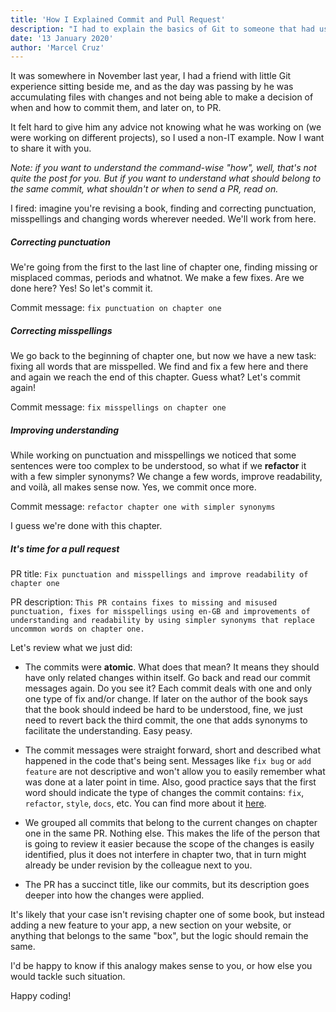 ```yaml
---
title: 'How I Explained Commit and Pull Request'
description: "I had to explain the basics of Git to someone that had used it only a couple of times, and here's how I did it"
date: '13 January 2020'
author: 'Marcel Cruz'
---
```


It was somewhere in November last year, I had a friend with little Git experience sitting beside me, and as the day was passing by he was accumulating files with changes and not being able to make a decision of when and how to commit them, and later on, to PR.

It felt hard to give him any advice not knowing what he was working on (we were working on different projects), so I used a non-IT example. Now I want to share it with you.

_Note: if you want to understand the command-wise "how", well, that's not quite the post for you. But if you want to understand what should belong to the same commit, what shouldn't or when to send a PR, read on._

I fired: imagine you're revising a book, finding and correcting punctuation, misspellings and changing words wherever needed. We'll work from here.

##### Correcting punctuation

We're going from the first to the last line of chapter one, finding missing or misplaced commas, periods and whatnot. We make a few fixes. Are we done here? Yes! So let's commit it.

Commit message: `fix punctuation on chapter one`

##### Correcting misspellings

We go back to the beginning of chapter one, but now we have a new task: fixing all words that are misspelled. We find and fix a few here and there and again we reach the end of this chapter. Guess what? Let's commit again!

Commit message: `fix misspellings on chapter one`

##### Improving understanding

While working on punctuation and misspellings we noticed that some sentences were too complex to be understood, so what if we **refactor** it with a few simpler synonyms? We change a few words, improve readability, and voilà, all makes sense now. Yes, we commit once more.

Commit message: `refactor chapter one with simpler synonyms`

I guess we're done with this chapter.

##### It's time for a pull request

PR title: `Fix punctuation and misspellings and improve readability of chapter one`

PR description: `This PR contains fixes to missing and misused punctuation, fixes for misspellings using en-GB and improvements of understanding and readability by using simpler synonyms that replace uncommon words on chapter one.`

Let's review what we just did:

-   The commits were **atomic**. What does that mean? It means they should have only related changes within itself. Go back and read our commit messages again. Do you see it? Each commit deals with one and only one type of fix and/or change. If later on the author of the book says that the book should indeed be hard to be understood, fine, we just need to revert back the third commit, the one that adds synonyms to facilitate the understanding. Easy peasy.

-   The commit messages were straight forward, short and described what happened in the code that's being sent. Messages like `fix bug` or `add feature` are not descriptive and won't allow you to easily remember what was done at a later point in time. Also, good practice says that the first word should indicate the type of changes the commit contains: `fix`, `refactor`, `style`, `docs`, etc. You can find more about it <a href="https://seesparkbox.com/foundry/semantic_commit_messages" target="_blank">here</a>.

-   We grouped all commits that belong to the current changes on chapter one in the same PR. Nothing else. This makes the life of the person that is going to review it easier because the scope of the changes is easily identified, plus it does not interfere in chapter two, that in turn might already be under revision by the colleague next to you.

-   The PR has a succinct title, like our commits, but its description goes deeper into how the changes were applied.

It's likely that your case isn't revising chapter one of some book, but instead adding a new feature to your app, a new section on your website, or anything that belongs to the same "box", but the logic should remain the same.

I'd be happy to know if this analogy makes sense to you, or how else you would tackle such situation.

Happy coding!
